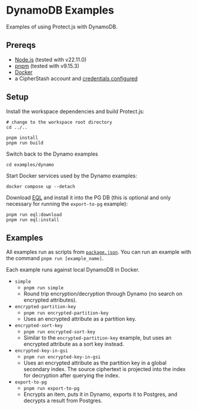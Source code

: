 # DynamoDB Examples

Examples of using Protect.js with DynamoDB.

## Prereqs
- [Node.js](https://nodejs.org/en) (tested with v22.11.0)
- [pnpm](https://pnpm.io/) (tested with v9.15.3)
- [Docker](https://www.docker.com/)
- a CipherStash account and [credentials configured](../../README.md#configuration)

## Setup

Install the workspace dependencies and build Protect.js:
```
# change to the workspace root directory
cd ../..

pnpm install
pnpm run build
```

Switch back to the Dynamo examples
```
cd examples/dynamo
```

Start Docker services used by the Dynamo examples:
```
docker compose up --detach
```

Download [EQL](https://github.com/cipherstash/encrypt-query-language) and install it into the PG DB (this is optional and only necessary for running the `export-to-pg` example):
```
pnpm run eql:download
pnpm run eql:install
```

## Examples

All examples run as scripts from [`package.json`](./package.json).
You can run an example with the command `pnpm run [example_name]`.

Each example runs against local DynamoDB in Docker.

- `simple`
  - `pnpm run simple`
  - Round trip encryption/decryption through Dynamo (no search on encrypted attributes).
- `encrypted-partition-key`
  - `pnpm run encrypted-partition-key`
  - Uses an encrypted attribute as a partition key.
- `encrypted-sort-key`
  - `pnpm run encrypted-sort-key`
  - Similar to the `encrypted-partition-key` example, but uses an encrypted attribute as a sort key instead.
- `encrypted-key-in-gsi`
  - `pnpm run encrypted-key-in-gsi`
  - Uses an encrypted attribute as the partition key in a global secondary index.
    The source ciphertext is projected into the index for decryption after querying the index.
- `export-to-pg`
  - `pnpm run export-to-pg`
  - Encrypts an item, puts it in Dynamo, exports it to Postgres, and decrypts a result from Postgres.
